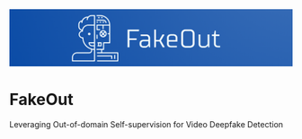 <div align="center">
<img src="FakeOut2.png" alt="logo" width=800></img>
</div>


# FakeOut
Leveraging Out-of-domain Self-supervision for Video Deepfake Detection
